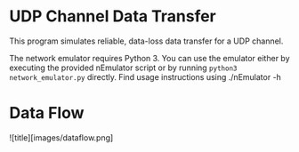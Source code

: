 # UDP Channel Data Transfer
This program simulates reliable, data-loss data transfer for a UDP channel.

The network emulator requires Python 3. You can use the emulator either by executing the provided nEmulator script or by running `python3 network_emulator.py` directly. 
Find usage instructions using ./nEmulator -h

# Data Flow
![title][images/dataflow.png]
